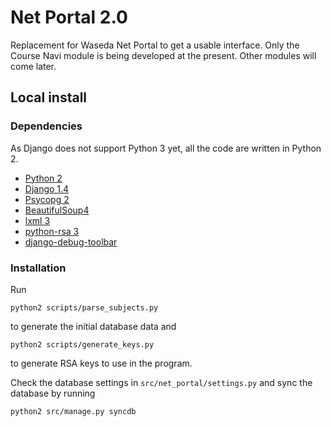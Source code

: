 # Net Portal 2.0

Replacement for Waseda Net Portal to get a usable interface.
Only the Course Navi module is being developed at the present. Other modules will come later.

## Local install
### Dependencies
As Django does not support Python 3 yet, all the code are written in Python 2.
* [Python 2](http://www.python.org/download/)
* [Django 1.4](https://www.djangoproject.com/download/)
* [Psycopg 2](http://pypi.python.org/pypi/psycopg2)
* [BeautifulSoup4](http://www.crummy.com/software/BeautifulSoup/bs4/doc/)
* [lxml 3](http://lxml.de/index.html#download)
* [python-rsa 3](http://stuvel.eu/files/python-rsa-doc/installation.html)
* [django-debug-toolbar](https://github.com/django-debug-toolbar/django-debug-toolbar)

### Installation
Run

    python2 scripts/parse_subjects.py

to generate the initial database data and

    python2 scripts/generate_keys.py

to generate RSA keys to use in the program.

Check the database settings in `src/net_portal/settings.py` and sync the database by running

    python2 src/manage.py syncdb
